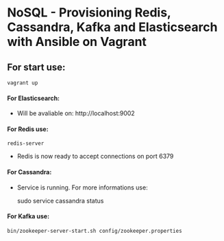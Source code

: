 # NoSQL - Provisioning Redis, Cassandra, Kafka and Elasticsearch with Ansible on Vagrant

## For start use:

    vagrant up

#### For Elasticsearch:

- Will be avaliable on: http://localhost:9002

#### For Redis use:

    redis-server

- Redis is now ready to accept connections on port 6379 

#### For Cassandra:

- Service is running. For more informations use:

    sudo service cassandra status

#### For Kafka use:

    bin/zookeeper-server-start.sh config/zookeeper.properties
